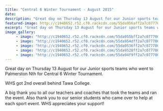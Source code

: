 ```yaml
---
title: "Central 6 Winter Tournament - August 2015"
date: 
description: "Great day on Thursday 13 August for our Junior sports teams who went to Palmerston Nth for Central 6 Winter Tournament."
featured-image: http://c1940652.r52.cf0.rackcdn.com/55da956aff2a7c07770001ef/Netball-1.jpg
excerpt: "Great day on Thursday 13 August for our Junior sports teams who went to Palmerston Nth for Central 6 Tournament."
image_gallery:
     - image: "http://c1940652.r52.cf0.rackcdn.com/55da955bff2a7c07770001ed/Netball-2.jpg"
     - image: "http://c1940652.r52.cf0.rackcdn.com/55da954dff2a7c07770001eb/Netball-3.jpg"
     - image: "http://c1940652.r52.cf0.rackcdn.com/55da9536ff2a7c07770001e9/Netball-4.jpg"
     - image: "http://c1940652.r52.cf0.rackcdn.com/55da9528ff2a7c07770001e3/Netball-5.jpg"
     - image: "http://c1940652.r52.cf0.rackcdn.com/55da94f9ff2a7c07770001db/Netball-6.jpg"
---
```


<p><span>Great day on Thursday 13 August&nbsp;for our Junior sports teams who went to Palmerston Nth for Central 6 Winter Tournament. </span></p>
<p><span>WHS got 2nd overall behind Tawa College. </span></p>
<p><span>A big thank you to all our teachers and coaches that took the teams and ran the event. Also thank you to our senior students who came over to help at each sport event. </span><span style="line-height: 1.5;">WHS appreciates your support!</span></p>

